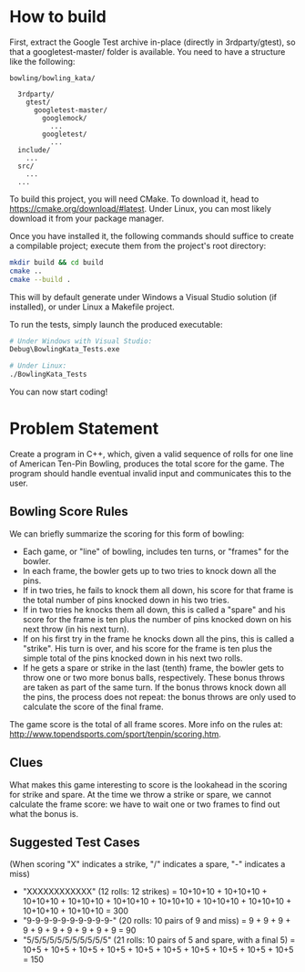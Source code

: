 

# How to build

First, extract the Google Test archive in-place (directly in 3rdparty/gtest), so that a googletest-master/ folder is available. You need to have a structure like the following:
```
bowling/bowling_kata/

  3rdparty/
    gtest/
      googletest-master/
        googlemock/
          ...
        googletest/
          ...
  include/
    ...
  src/
    ...
  ...
```

To build this project, you will need CMake. To download it, head to https://cmake.org/download/#latest. Under Linux, you can most likely download it from your package manager.

Once you have installed it, the following commands should suffice to create a compilable project; execute them from the project's root directory:
```bash
mkdir build && cd build
cmake ..
cmake --build .
```

This will by default generate under Windows a Visual Studio solution (if installed), or under Linux a Makefile project.

To run the tests, simply launch the produced executable:
```bash
# Under Windows with Visual Studio:
Debug\BowlingKata_Tests.exe

# Under Linux:
./BowlingKata_Tests
```

You can now start coding!

# Problem Statement

Create a program in C++, which, given a valid sequence of rolls for one line of American Ten-Pin Bowling, produces the total score for the game. 
The program should handle eventual invalid input and communicates this to the user.

## Bowling Score Rules

We can briefly summarize the scoring for this form of bowling:

- Each game, or "line" of bowling, includes ten turns, or "frames" for the bowler.
- In each frame, the bowler gets up to two tries to knock down all the pins.
- If in two tries, he fails to knock them all down, his score for that frame is the total number of pins knocked down in his two tries.
- If in two tries he knocks them all down, this is called a "spare" and his score for the frame is ten plus the number of pins knocked down on his next throw (in his next turn).
- If on his first try in the frame he knocks down all the pins, this is called a "strike". His turn is over, and his score for the frame is ten plus the simple total of the pins knocked down in his next two rolls.
- If he gets a spare or strike in the last (tenth) frame, the bowler gets to throw one or two more bonus balls, respectively. These bonus throws are taken as part of the same turn. If the bonus throws knock down all the pins, the process does not repeat: the bonus throws are only used to calculate the score of the final frame.

The game score is the total of all frame scores.
More info on the rules at: http://www.topendsports.com/sport/tenpin/scoring.htm.

## Clues

What makes this game interesting to score is the lookahead in the scoring for strike and spare. At the time we throw a strike or spare, we cannot calculate the frame score: we have to wait one or two frames to find out what the bonus is.

## Suggested Test Cases

(When scoring "X" indicates a strike, "/" indicates a spare, "-" indicates a miss)

- "XXXXXXXXXXXX" (12 rolls: 12 strikes) = 10+10+10 + 10+10+10 + 10+10+10 + 10+10+10 + 10+10+10 + 10+10+10 + 10+10+10 + 10+10+10 + 10+10+10 + 10+10+10 = 300
- "9-9-9-9-9-9-9-9-9-9-" (20 rolls: 10 pairs of 9 and miss) = 9 + 9 + 9 + 9 + 9 + 9 + 9 + 9 + 9 + 9 = 90
- "5/5/5/5/5/5/5/5/5/5/5" (21 rolls: 10 pairs of 5 and spare, with a final 5) = 10+5 + 10+5 + 10+5 + 10+5 + 10+5 + 10+5 + 10+5 + 10+5 + 10+5 + 10+5 = 150
